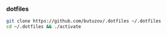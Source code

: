 ### dotfiles

```bash
git clone https://github.com/butuzov/.dotfiles ~/.dotfiles
cd ~/.dotfiles && ./activate
```
